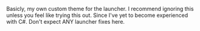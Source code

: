 Basicly, my own custom theme for the launcher.
I recommend ignoring this unless you feel like trying this out.
Since I've yet to become experienced with C#. Don't expect ANY launcher fixes here.
